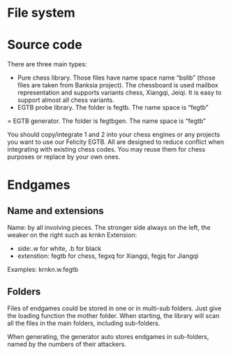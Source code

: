 #  File system


Source code
===========

There are three main types:
- Pure chess library. Those files have name space name “bslib” (those files are taken from Banksia project). The chessboard is used mailbox representation and supports variants chess, Xiangqi, Jeiqi. It is easy to support almost all chess variants.
- EGTB probe library. The folder is fegtb. The name space is “fegtb”

= EGTB generator. The folder is fegtbgen. The name space is “fegtb”


You should copy/integrate 1 and 2 into your chess engines or any projects you want to use our Felicity EGTB. All are designed to reduce conflict when integrating with existing chess codes.
You may reuse them for chess purposes or replace by your own ones.


Endgames
========

Name and extensions
-------------------
Name: by all involving pieces. The stronger side always on the left, the weaker on the right such as krnkn
Extension:
- side:.w for white, .b for black
- extenstion: fegtb for chess, fegxq for Xiangqi, fegjq for Jiangqi

Examples: krnkn.w.fegtb

Folders
-------
Files of endgames could be stored in one or in multi-sub folders. Just give the loading function the mother folder. When starting, the library will scan all the files in the main folders, including sub-folders.

When generating, the generator auto stores endgames in sub-folders, named by the numbers of their attackers.


